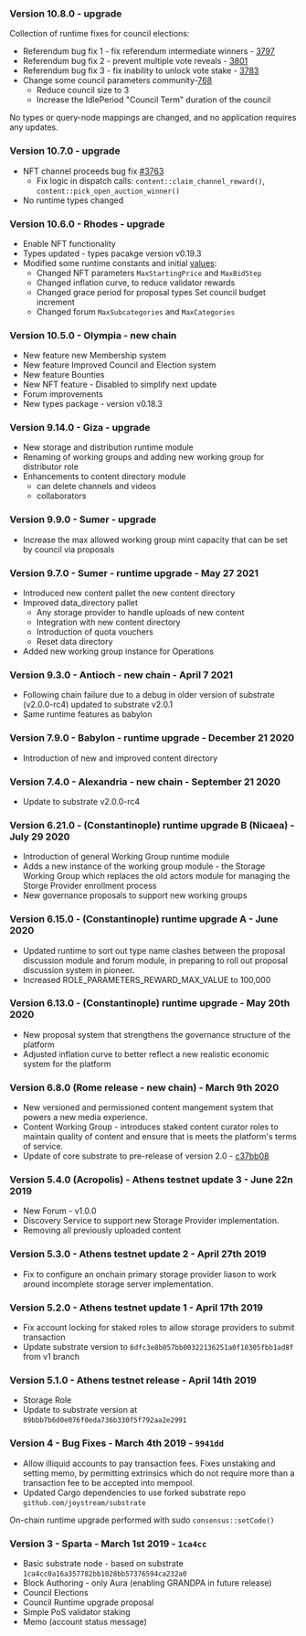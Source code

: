 ### Version 10.8.0 - upgrade
Collection of runtime fixes for council elections:
  - Referendum bug fix 1 - fix referendum intermediate winners - [3797](https://github.com/Joystream/joystream/pull/3797)
  - Referendum bug fix 2 - prevent multiple vote reveals - [3801](https://github.com/Joystream/joystream/pull/3801)
  - Referendum bug fix 3 - fix inability to unlock vote stake - [3783](https://github.com/Joystream/joystream/pull/3783)
- Change some council parameters community-[768](https://github.com/Joystream/community-repo/issues/768)
  - Reduce council size to 3
  - Increase the IdlePeriod "Council Term" duration of the council

No types or query-node mappings are changed, and no application requires any updates.

### Version 10.7.0 - upgrade
- NFT channel proceeds bug fix [#3763](https://github.com/Joystream/joystream/pull/3763)
  - Fix logic in dispatch calls: `content::claim_channel_reward()`, `content::pick_open_auction_winner()`
- No runtime types changed

### Version 10.6.0 - Rhodes - upgrade
- Enable NFT functionality
- Types updated - types pacakge version v0.19.3
- Modified some runtime constants and initial [values](https://github.com/Joystream/joystream/pull/3678):
  - Changed NFT parameters `MaxStartingPrice` and `MaxBidStep`
  - Changed inflation curve, to reduce validator rewards
  - Changed grace period for proposal types Set council budget increment
  - Changed forum `MaxSubcategories` and `MaxCategories`

### Version 10.5.0 - Olympia - new chain
- New feature new Membership system
- New feature Improved Council and Election system
- New feature Bounties
- New NFT feature - Disabled to simplify next update
- Forum improvements
- New types package - version v0.18.3

### Version 9.14.0 - Giza - upgrade
- New storage and distribution runtime module
- Renaming of working groups and adding new working group for distributor role
- Enhancements to content directory module
  - can delete channels and videos
  - collaborators

### Version 9.9.0 - Sumer - upgrade
- Increase the max allowed working group mint capacity that can be set by council via proposals

### Version 9.7.0 - Sumer - runtime upgrade - May 27 2021
- Introduced new content pallet the new content directory
- Improved data_directory pallet
  - Any storage provider to handle uploads of new content
  - Integration with new content directory
  - Introduction of quota vouchers
  - Reset data directory
- Added new working group instance for Operations

### Version 9.3.0 - Antioch - new chain - April 7 2021
- Following chain failure due to a debug in older version of substrate (v2.0.0-rc4) updated to substrate v2.0.1
- Same runtime features as babylon

### Version 7.9.0 - Babylon - runtime upgrade - December 21 2020
- Introduction of new and improved content directory

### Version 7.4.0 - Alexandria - new chain - September 21 2020
- Update to substrate v2.0.0-rc4

### Version 6.21.0 - (Constantinople) runtime upgrade B (Nicaea) - July 29 2020

- Introduction of general Working Group runtime module
- Adds a new instance of the working group module - the Storage Working Group which
  replaces the old actors module for managing the Storge Provider enrollment process
- New governance proposals to support new working groups

### Version 6.15.0 - (Constantinople) runtime upgrade A - June 2020

- Updated runtime to sort out type name clashes between the proposal discussion module
  and forum module, in preparing to roll out proposal discussion system in pioneer.
- Increased ROLE_PARAMETERS_REWARD_MAX_VALUE to 100,000

### Version 6.13.0 - (Constantinople) runtime upgrade - May 20th 2020

- New proposal system that strengthens the governance structure of the platform
- Adjusted inflation curve to better reflect a new realistic economic system for the platform

### Version 6.8.0 (Rome release - new chain) - March 9th 2020

- New versioned and permissioned content mangement system that powers a new media experience.
- Content Working Group - introduces staked content curator roles to maintain quality of content and ensure that is meets the platform's terms of service.
- Update of core substrate to pre-release of version 2.0 - [c37bb08](https://github.com/paritytech/substrate/commit/c37bb08535c49a12320af7facfd555ce05cce2e8)

### Version 5.4.0 (Acropolis) - Athens testnet update 3 - June 22n 2019

- New Forum - v1.0.0
- Discovery Service to support new Storage Provider implementation.
- Removing all previously uploaded content

### Version 5.3.0 - Athens testnet update 2 - April 27th 2019

- Fix to configure an onchain primary storage provider liason to work around incomplete storage server implementation.

### Version 5.2.0 - Athens testnet update 1 - April 17th 2019

- Fix account locking for staked roles to allow storage providers to submit transaction
- Update substrate version to `6dfc3e8b057bb00322136251a0f10305fbb1ad8f` from v1 branch

### Version 5.1.0 - Athens testnet release - April 14th 2019

- Storage Role
- Update to substrate version at `89bbb7b6d0e076f0eda736b330f5f792aa2e2991`

### Version 4 - Bug Fixes - March 4th 2019 - `9941dd`

- Allow illiquid accounts to pay transaction fees. Fixes unstaking and setting memo, by permitting extrinsics which do not require more than a transaction fee to be accepted into mempool.
- Updated Cargo dependencies to use forked substrate repo `github.com/joystream/substrate`

On-chain runtime upgrade performed with sudo `consensus::setCode()`

### Version 3 - Sparta - March 1st 2019 - `1ca4cc`

- Basic substrate node - based on substrate `1ca4cc0a16a357782bb1028bb57376594ca232a0`
- Block Authoring - only Aura (enabling GRANDPA in future release)
- Council Elections
- Council Runtime upgrade proposal
- Simple PoS validator staking
- Memo (account status message)
